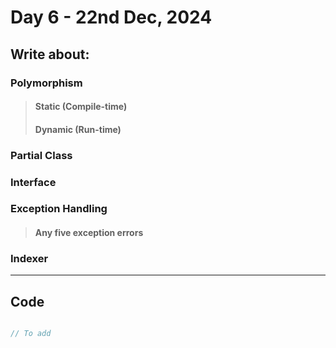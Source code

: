 # Day 6 - 22nd Dec, 2024

## Write about:

### Polymorphism

> #### Static (Compile-time)
> #### Dynamic (Run-time)

### Partial Class

### Interface

### Exception Handling

> #### Any five exception errors

### Indexer

---

## Code

```C#

// To add

```